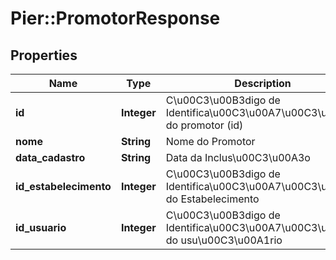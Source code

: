 # Pier::PromotorResponse

## Properties
Name | Type | Description | Notes
------------ | ------------- | ------------- | -------------
**id** | **Integer** | C\u00C3\u00B3digo de Identifica\u00C3\u00A7\u00C3\u00A3o do promotor (id) | [optional] 
**nome** | **String** | Nome do Promotor | [optional] 
**data_cadastro** | **String** | Data da Inclus\u00C3\u00A3o | [optional] 
**id_estabelecimento** | **Integer** | C\u00C3\u00B3digo de Identifica\u00C3\u00A7\u00C3\u00A3o do Estabelecimento | [optional] 
**id_usuario** | **Integer** | C\u00C3\u00B3digo de Identifica\u00C3\u00A7\u00C3\u00A3o do usu\u00C3\u00A1rio | [optional] 


